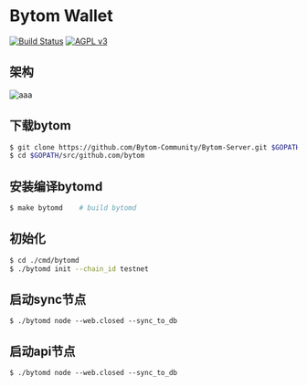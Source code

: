 Bytom Wallet
============
[![Build Status](https://travis-ci.org/Bytom/bytom.svg)](https://travis-ci.org/Bytom/bytom)
[![AGPL v3](https://img.shields.io/badge/license-AGPL%20v3-brightgreen.svg)](./LICENSE)

## 架构
![aaa](https://github.com/Bytom-Community/Bytom-Server/blob/master/architecture.jpg)

## 下载bytom
``` bash
$ git clone https://github.com/Bytom-Community/Bytom-Server.git $GOPATH/src/github.com/bytom
$ cd $GOPATH/src/github.com/bytom
```

## 安装编译bytomd
``` bash
$ make bytomd    # build bytomd
```

## 初始化

```bash
$ cd ./cmd/bytomd
$ ./bytomd init --chain_id testnet

```

## 启动sync节点
```
$ ./bytomd node --web.closed --sync_to_db
```

## 启动api节点
```
$ ./bytomd node --web.closed --sync_to_db

```
